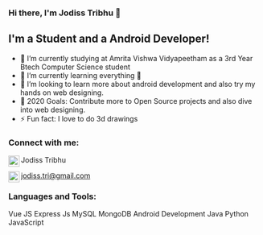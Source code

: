 ### Hi there, I'm Jodiss Tribhu  👋

## I'm a Student and a Android Developer!
- 🏫 I’m currently studying at Amrita Vishwa Vidyapeetham as a 3rd Year Btech Computer Science student
- 🌱 I’m currently learning everything 🤣
- 👯 I’m looking to learn more about android development and also try my hands on web designing.
- 🥅 2020 Goals: Contribute more to Open Source projects and also dive into web designing.
- ⚡ Fun fact: I love to do 3d drawings 

### Connect with me:
<img align="left" alt="Jodiss Tribhu | LinkedIn" width="22px" src="https://cdn.jsdelivr.net/npm/simple-icons@v3/icons/linkedin.svg" />Jodiss Tribhu

<img align="left" alt="Jodiss Tribhu | LinkedIn" width="22px" src="https://upload.wikimedia.org/wikipedia/commons/thumb/4/45/New_Logo_Gmail.svg/1280px-New_Logo_Gmail.svg.png" />jodiss.tri@gmail.com
<br />
### Languages and Tools:
Vue JS
Express Js
MySQL
MongoDB
Android Development
Java
Python
JavaScript
<br />

